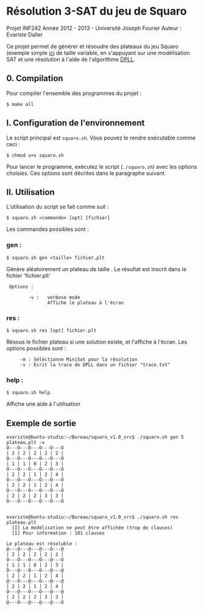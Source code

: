 # Résolution 3-SAT du jeu de Squaro

Projet INF242
Année 2012 - 2013  -  Université Joseph Fourier
Auteur : Évariste Daller

Ce projet permet de générer et résoudre des plateaux du jeu Squaro (exemple simple [ici](https://jerevise.net/jeux/enigmath/jeu23.php) de taille variable, en s'appuyant sur une modélisation SAT et une résolution à l'aide de l'algorithme [DPLL](https://fr.wikipedia.org/wiki/Algorithme_DPLL).


## 0. Compilation

Pour compiler l'ensemble des programmes du projet :

```
$ make all
```


## I. Configuration de l'environnement


Le script principal est ``squaro.sh``. Vous pouvez le rendre exécutable comme ceci :

```
$ chmod u+x squaro.sh
```

Pour lancer le programme, exécutez le script (``./squaro.sh``) avec les options choisies. Ces options sont décrites dans le paragraphe suivant.


## II. Utilisation

L'utilisation du script se fait comme suit :

```
$ squaro.sh <commande> [opt] [fichier]
```

Les commandes possibles sont :

### gen :

```
$ squaro.sh gen <taille> fichier.plt
```

Génère aléatoirement un plateau de taille <taille>.  Le résultat est inscrit dans le fichier 'fichier.plt'

     Options :
```
        -v :   verbose mode 
               Affiche le plateau à l'écran
```


### res :

```
$ squaro.sh res [opt] fichier.plt
```

Résous le fichier plateau si une solution existe, et l'affiche à l'écran. Les options possibles sont :

```
     -m : Séléctionne MiniSat pour la résolution
     -v : Ecrit la trace de DPLL dans un fichier "trace.txt"
```

### help :

```
$ squaro.sh help
```

Affiche une aide à l'utilisation


## Exemple de sortie

```
evariste@buntu-studio:~/Bureau/squaro_v1.0_src$ ./squaro.sh gen 5 plateau.plt -v
O---O---O---O---O---O 
| 2 | 2 | 2 | 2 | 2 | 
O---O---O---O---O---O 
| 1 | 1 | 0 | 2 | 3 | 
O---O---O---O---O---O 
| 2 | 2 | 1 | 2 | 4 | 
O---O---O---O---O---O 
| 2 | 2 | 1 | 2 | 4 | 
O---O---O---O---O---O 
| 2 | 2 | 2 | 3 | 3 | 
O---O---O---O---O---O 


evariste@buntu-studio:~/Bureau/squaro_v1.0_src$ ./squaro.sh res plateau.plt 
  [I] La modélisation ne peut être affichée (trop de clauses) 
  [I] Pour information : 181 clauses 

Le plateau est résoluble :
@---@---@---@---O---@ 
| 2 | 2 | 2 | 2 | 2 | 
O---O---O---O---@---O 
| 1 | 1 | 0 | 2 | 3 | 
O---@---O---O---@---@ 
| 2 | 2 | 1 | 2 | 4 | 
@---O---@---O---@---@ 
| 2 | 2 | 1 | 2 | 4 | 
O---@---O---O---@---@ 
| 2 | 2 | 2 | 3 | 3 | 
@---O---@---@---@---O 
```


